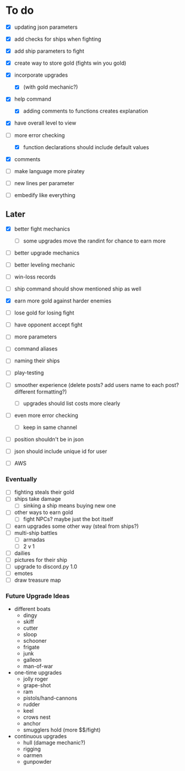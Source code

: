 # To do
- [x] updating json parameters
- [x] add checks for ships when fighting
- [x] add ship parameters to fight
- [x] create way to store gold (fights win you gold)
- [x] incorporate upgrades 
    - [x] (with gold mechanic?)
- [x] help command
    - [x] adding comments to functions creates explanation
- [x] have overall level to view
- [ ] more error checking
    - [x] function declarations should include default values 
- [x] comments
- [ ] make language more piratey
- [ ] new lines per parameter
- [ ] embedify like everything 


## Later
- [x] better fight mechanics
    - [ ] some upgrades move the randint for chance to earn more
- [ ] better upgrade mechanics
- [ ] better leveling mechanic
- [ ] win-loss records
- [ ] ship command should show mentioned ship as well
- [x] earn more gold against harder enemies
- [ ] lose gold for losing fight
- [ ] have opponent accept fight
- [ ] more parameters
- [ ] command aliases
- [ ] naming their ships
- [ ] play-testing
- [ ] smoother experience (delete posts? add users name to each post? different formatting?)
    - [ ] upgrades should list costs more clearly
- [ ] even more error checking
    - [ ] keep in same channel
- [ ] position shouldn't be in json
- [ ] json should include unique id for user
- [ ] AWS


### Eventually
- [ ] fighting steals their gold
- [ ] ships take damage
    - [ ] sinking a ship means buying new one
- [ ] other ways to earn gold
    - [ ] fight NPCs? maybe just the bot itself
- [ ] earn upgrades some other way (steal from ships?)
- [ ] multi-ship battles
    - [ ] armadas
    - [ ] 2 v 1
- [ ] dailies
- [ ] pictures for their ship
- [ ] upgrade to discord.py 1.0
- [ ] emotes
- [ ] draw treasure map

### Future Upgrade Ideas
- different boats
    - dingy
    - skiff
    - cutter
    - sloop
    - schooner
    - frigate
    - junk
    - galleon
    - man-of-war
- one-time upgrades
    - jolly roger
    - grape-shot
    - ram
    - pistols/hand-cannons
    - rudder
    - keel
    - crows nest
    - anchor
    - smugglers hold (more $$/fight)
- continuous upgrades
    - hull (damage mechanic?)
    - rigging
    - oarmen
    - gunpowder